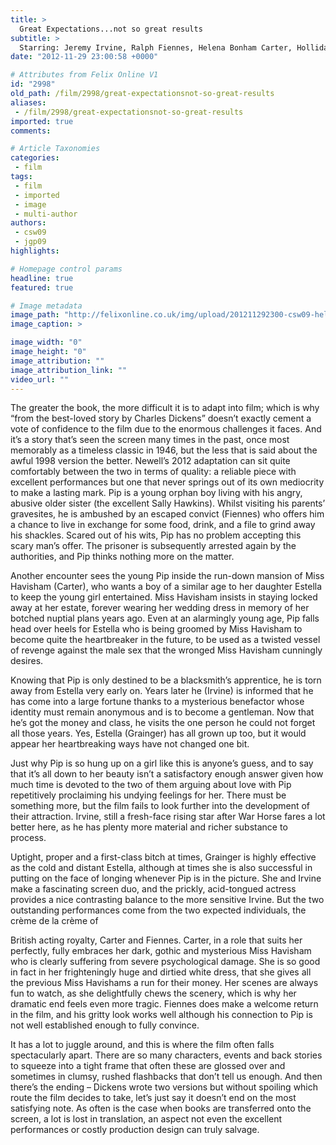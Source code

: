 ```yaml
---
title: >
  Great Expectations...not so great results
subtitle: >
  Starring: Jeremy Irvine, Ralph Fiennes, Helena Bonham Carter, Holliday Grainger
date: "2012-11-29 23:00:58 +0000"

# Attributes from Felix Online V1
id: "2998"
old_path: /film/2998/great-expectationsnot-so-great-results
aliases:
 - /film/2998/great-expectationsnot-so-great-results
imported: true
comments:

# Article Taxonomies
categories:
 - film
tags:
 - film
 - imported
 - image
 - multi-author
authors:
 - csw09
 - jgp09
highlights:

# Homepage control params
headline: true
featured: true

# Image metadata
image_path: "http://felixonline.co.uk/img/upload/201211292300-csw09-helena_bonham_carter_great_expectations.jpg"
image_caption: >

image_width: "0"
image_height: "0"
image_attribution: ""
image_attribution_link: ""
video_url: ""
---
```


The greater the book, the more difficult it is to adapt into film; which is why “from the best-loved story by Charles Dickens” doesn’t exactly cement a vote of confidence to the film due to the enormous challenges it faces. And it’s a story that’s seen the screen many times in the past, once most memorably as a timeless classic in 1946, but the less that is said about the awful 1998 version the better. Newell’s 2012 adaptation can sit quite comfortably between the two in terms of quality: a reliable piece with excellent performances but one that never springs out of its own mediocrity to make a lasting mark.
 Pip is a young orphan boy living with his angry, abusive older sister (the excellent Sally Hawkins). Whilst visiting his parents’ gravesites, he is ambushed by an escaped convict (Fiennes) who offers him a chance to live in exchange for some food, drink, and a file to grind away his shackles. Scared out of his wits, Pip has no problem accepting this scary man’s offer. The prisoner is subsequently arrested again by the authorities, and Pip thinks nothing more on the matter.

Another encounter sees the young Pip inside the run-down mansion of Miss Havisham (Carter), who wants a boy of a similar age to her daughter Estella to keep the young girl entertained. Miss Havisham insists in staying locked away at her estate, forever wearing her wedding dress in memory of her botched nuptial plans years ago. Even at an alarmingly young age, Pip falls head over heels for Estella who is being groomed by Miss Havisham to become quite the heartbreaker in the future, to be used as a twisted vessel of revenge against the male sex that the wronged Miss Havisham cunningly desires.

Knowing that Pip is only destined to be a blacksmith’s apprentice, he is torn away from Estella very early on. Years later he (Irvine) is informed that he has come into a large fortune thanks to a mysterious benefactor whose identity must remain anonymous and is to become a gentleman. Now that he’s got the money and class, he visits the one person he could not forget all those years. Yes, Estella (Grainger) has all grown up too, but it would appear her heartbreaking ways have not changed one bit.

Just why Pip is so hung up on a girl like this is anyone’s guess, and to say that it’s all down to her beauty isn’t a satisfactory enough answer given how much time is devoted to the two of them arguing about love with Pip repetitively proclaiming his undying feelings for her. There must be something more, but the film fails to look further into the development of their attraction. Irvine, still a fresh-face rising star after War Horse fares a lot better here, as he has plenty more material and richer substance to process.

Uptight, proper and a first-class bitch at times, Grainger is highly effective as the cold and distant Estella, although at times she is also successful in putting on the face of longing whenever Pip is in the picture. She and Irvine make a fascinating screen duo, and the prickly, acid-tongued actress provides a nice contrasting balance to the more sensitive Irvine.
 But the two outstanding performances come from the two expected individuals, the crème de la crème of

British acting royalty, Carter and Fiennes. Carter, in a role that suits her perfectly, fully embraces her dark, gothic and mysterious Miss Havisham who is clearly suffering from severe psychological damage. She is so good in fact in her frighteningly huge and dirtied white dress, that she gives all the previous Miss Havishams a run for their money. Her scenes are always fun to watch, as she delightfully chews the scenery, which is why her dramatic end feels even more tragic. Fiennes does make a welcome return in the film, and his gritty look works well although his connection to Pip is not well established enough to fully convince.

It has a lot to juggle around, and this is where the film often falls spectacularly apart. There are so many characters, events and back stories to squeeze into a tight frame that often these are glossed over and sometimes in clumsy, rushed flashbacks that don’t tell us enough. And then there’s the ending – Dickens wrote two versions but without spoiling which route the film decides to take, let’s just say it doesn’t end on the most satisfying note. As often is the case when books are transferred onto the screen, a lot is lost in translation, an aspect not even the excellent performances or costly production design can truly salvage.
